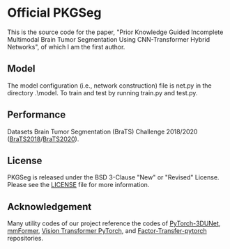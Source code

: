 # Official PKGSeg
This is the source code for the paper, "Prior Knowledge Guided Incomplete Multimodal Brain Tumor Segmentation Using CNN-Transformer Hybrid Networks", of which I am the first author.
## Model
The model configuration (i.e., network construction) file is net.py in the directory .\model.
To train and test by running train.py and test.py.
## Performance
Datasets Brain Tumor Segmentation (BraTS) Challenge 2018/2020 ([BraTS2018](https://www.med.upenn.edu/sbia/brats2018.html)/[BraTS2020](https://www.med.upenn.edu/cbica/brats2020/)).

## License
PKGSeg is released under the BSD 3-Clause "New" or "Revised" License. Please see the [LICENSE](https://github.com/mkang315/PKGSeg/blob/main/LICENSE) file for more information.

## Acknowledgement
Many utility codes of our project reference the codes of [PyTorch-3DUNet](https://github.com/wolny/pytorch-3dunet), [mmFormer](https://github.com/YaoZhang93/mmFormer), [Vision Transformer PyTorch](https://github.com/asyml/vision-transformer-pytorch), and [Factor-Transfer-pytorch](https://github.com/Jangho-Kim/Factor-Transfer-pytorch) repositories.
